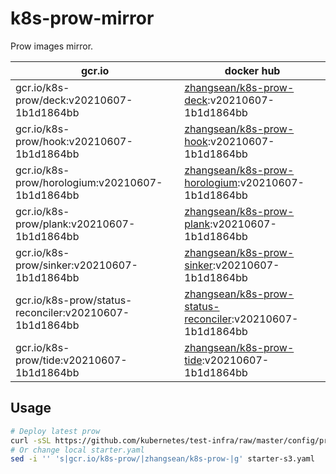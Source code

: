 # k8s-prow-mirror

Prow images mirror.

gcr.io | docker hub
---|---
gcr.io/k8s-prow/deck:v20210607-1b1d1864bb | [zhangsean/k8s-prow-deck](https://hub.docker.com/r/zhangsean/k8s-prow-deck):v20210607-1b1d1864bb
gcr.io/k8s-prow/hook:v20210607-1b1d1864bb | [zhangsean/k8s-prow-hook](https://hub.docker.com/r/zhangsean/k8s-prow-hook):v20210607-1b1d1864bb
gcr.io/k8s-prow/horologium:v20210607-1b1d1864bb | [zhangsean/k8s-prow-horologium](https://hub.docker.com/r/zhangsean/k8s-prow-horologium):v20210607-1b1d1864bb
gcr.io/k8s-prow/plank:v20210607-1b1d1864bb | [zhangsean/k8s-prow-plank](https://hub.docker.com/r/zhangsean/k8s-prow-plank):v20210607-1b1d1864bb
gcr.io/k8s-prow/sinker:v20210607-1b1d1864bb | [zhangsean/k8s-prow-sinker](https://hub.docker.com/r/zhangsean/k8s-prow-sinker):v20210607-1b1d1864bb
gcr.io/k8s-prow/status-reconciler:v20210607-1b1d1864bb | [zhangsean/k8s-prow-status-reconciler](https://hub.docker.com/r/zhangsean/k8s-prow-status-reconciler):v20210607-1b1d1864bb
gcr.io/k8s-prow/tide:v20210607-1b1d1864bb | [zhangsean/k8s-prow-tide](https://hub.docker.com/r/zhangsean/k8s-prow-tide):v20210607-1b1d1864bb

## Usage

```bash
# Deploy latest prow
curl -sSL https://github.com/kubernetes/test-infra/raw/master/config/prow/cluster/starter-s3.yaml | sed 's|gcr.io/k8s-prow/|zhangsean/k8s-prow-|g' | kubectl apply -f -
# Or change local starter.yaml
sed -i '' 's|gcr.io/k8s-prow/|zhangsean/k8s-prow-|g' starter-s3.yaml
```
